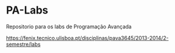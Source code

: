 PA-Labs
=======

Repositorio para os labs de Programação Avançada

https://fenix.tecnico.ulisboa.pt/disciplinas/pava3645/2013-2014/2-semestre/labs
